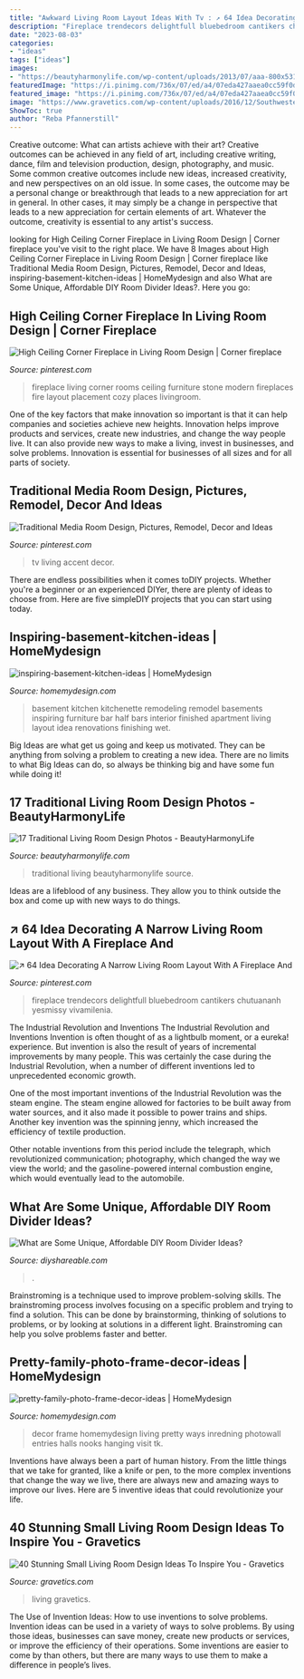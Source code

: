 ```yaml
---
title: "Awkward Living Room Layout Ideas With Tv : ↗ 64 Idea Decorating A Narrow Living Room Layout With A Fireplace And"
description: "Fireplace trendecors delightfull bluebedroom cantikers chutuananh yesmissy vivamilenia"
date: "2023-08-03"
categories:
- "ideas"
tags: ["ideas"]
images:
- "https://beautyharmonylife.com/wp-content/uploads/2013/07/aaa-800x531.jpg"
featuredImage: "https://i.pinimg.com/736x/07/ed/a4/07eda427aaea0cc59f0d18361f63a45f--corner-fireplaces-stone-fireplaces.jpg"
featured_image: "https://i.pinimg.com/736x/07/ed/a4/07eda427aaea0cc59f0d18361f63a45f--corner-fireplaces-stone-fireplaces.jpg"
image: "https://www.gravetics.com/wp-content/uploads/2016/12/Southwestern-Living-Room.jpg"
ShowToc: true
author: "Reba Pfannerstill"
---
```



Creative outcome: What can artists achieve with their art?
Creative outcomes can be achieved in any field of art, including creative writing, dance, film and television production, design, photography, and music. Some common creative outcomes include new ideas, increased creativity, and new perspectives on an old issue. In some cases, the outcome may be a personal change or breakthrough that leads to a new appreciation for art in general. In other cases, it may simply be a change in perspective that leads to a new appreciation for certain elements of art. Whatever the outcome, creativity is essential to any artist's success.

	

		
looking for High Ceiling Corner Fireplace in Living Room Design | Corner fireplace you've visit to the right place. We have 8 Images about High Ceiling Corner Fireplace in Living Room Design | Corner fireplace like Traditional Media Room Design, Pictures, Remodel, Decor and Ideas, inspiring-basement-kitchen-ideas | HomeMydesign and also What are Some Unique, Affordable DIY Room Divider Ideas?. Here you go:
		
    
## High Ceiling Corner Fireplace In Living Room Design | Corner Fireplace

<img loading=lazy src="https://i.pinimg.com/736x/07/ed/a4/07eda427aaea0cc59f0d18361f63a45f--corner-fireplaces-stone-fireplaces.jpg" onerror="this.onerror=null;this.src='https://tse1.mm.bing.net/th?id=OIP.E53Ni69jfS7KY8ptDrqssQHaJ4&amp;pid=15.1';" alt="High Ceiling Corner Fireplace in Living Room Design | Corner fireplace">

_Source: pinterest.com_

>fireplace living corner rooms ceiling furniture stone modern fireplaces fire layout placement cozy places livingroom. 

	

One of the key factors that make innovation so important is that it can help companies and societies achieve new heights. Innovation helps improve products and services, create new industries, and change the way people live. It can also provide new ways to make a living, invest in businesses, and solve problems. Innovation is essential for businesses of all sizes and for all parts of society.

    
## Traditional Media Room Design, Pictures, Remodel, Decor And Ideas

<img loading=lazy src="https://i.pinimg.com/736x/ce/11/35/ce113539f954460ba0d2c2c1a0aaf823--black-tv-wall-black-accent-wall-living-room.jpg" onerror="this.onerror=null;this.src='https://tse2.mm.bing.net/th?id=OIP.u3PE2XMkoCwvo5XB2HWRkAHaJ4&amp;pid=15.1';" alt="Traditional Media Room Design, Pictures, Remodel, Decor and Ideas">

_Source: pinterest.com_

>tv living accent decor. 

	

There are endless possibilities when it comes toDIY projects. Whether you're a beginner or an experienced DIYer, there are plenty of ideas to choose from. Here are five simpleDIY projects that you can start using today.

    
## Inspiring-basement-kitchen-ideas | HomeMydesign

<img loading=lazy src="https://homemydesign.com/wp-content/uploads/2013/03/inspiring-basement-kitchen-ideas.jpg" onerror="this.onerror=null;this.src='https://tse1.mm.bing.net/th?id=OIP.EWUdBRllPzuJ2DByFzASlAHaF7&amp;pid=15.1';" alt="inspiring-basement-kitchen-ideas | HomeMydesign">

_Source: homemydesign.com_

>basement kitchen kitchenette remodeling remodel basements inspiring furniture bar half bars interior finished apartment living layout idea renovations finishing wet. 

	

Big Ideas are what get us going and keep us motivated. They can be anything from solving a problem to creating a new idea. There are no limits to what Big Ideas can do, so always be thinking big and have some fun while doing it!

    
## 17 Traditional Living Room Design Photos - BeautyHarmonyLife

<img loading=lazy src="https://beautyharmonylife.com/wp-content/uploads/2013/07/aaa-800x531.jpg" onerror="this.onerror=null;this.src='https://tse4.mm.bing.net/th?id=OIP.3XOJ8oTObyXKa3k9g0q59gHaE6&amp;pid=15.1';" alt="17 Traditional Living Room Design Photos - BeautyHarmonyLife">

_Source: beautyharmonylife.com_

>traditional living beautyharmonylife source. 

	

Ideas are a lifeblood of any business. They allow you to think outside the box and come up with new ways to do things.

    
## ↗ 64 Idea Decorating A Narrow Living Room Layout With A Fireplace And

<img loading=lazy src="https://i.pinimg.com/736x/fd/bb/59/fdbb59d011b44d5ec4b5e194a82b685d.jpg" onerror="this.onerror=null;this.src='https://tse1.mm.bing.net/th?id=OIP.iX5y1t8vO2LjQVjI75pkUgHaJ3&amp;pid=15.1';" alt="↗ 64 Idea Decorating A Narrow Living Room Layout With A Fireplace And">

_Source: pinterest.com_

>fireplace trendecors delightfull bluebedroom cantikers chutuananh yesmissy vivamilenia. 

	

The Industrial Revolution and Inventions
The Industrial Revolution and Inventions
Invention is often thought of as a lightbulb moment, or a eureka! experience. But invention is also the result of years of incremental improvements by many people. This was certainly the case during the Industrial Revolution, when a number of different inventions led to unprecedented economic growth.

One of the most important inventions of the Industrial Revolution was the steam engine. The steam engine allowed for factories to be built away from water sources, and it also made it possible to power trains and ships. Another key invention was the spinning jenny, which increased the efficiency of textile production.

Other notable inventions from this period include the telegraph, which revolutionized communication; photography, which changed the way we view the world; and the gasoline-powered internal combustion engine, which would eventually lead to the automobile.

    
## What Are Some Unique, Affordable DIY Room Divider Ideas?

<img loading=lazy src="https://diyshareable.com/wp-content/uploads/What-are-some-unique-affordable-DIY-room-divider-ideas-image-9.jpg" onerror="this.onerror=null;this.src='https://tse1.mm.bing.net/th?id=OIP.FmsJ5ywiAR7Sdv73jQevtQAAAA&amp;pid=15.1';" alt="What are Some Unique, Affordable DIY Room Divider Ideas?">

_Source: diyshareable.com_

>. 

	

Brainstroming is a technique used to improve problem-solving skills. The brainstroming process involves focusing on a specific problem and trying to find a solution. This can be done by brainstorming, thinking of solutions to problems, or by looking at solutions in a different light. Brainstroming can help you solve problems faster and better.

    
## Pretty-family-photo-frame-decor-ideas | HomeMydesign

<img loading=lazy src="https://homemydesign.com/wp-content/uploads/2019/07/pretty-family-photo-frame-decor-ideas.jpg" onerror="this.onerror=null;this.src='https://tse4.mm.bing.net/th?id=OIP.G5S9fQ-7kRnKz5NMAGLmQQHaNK&amp;pid=15.1';" alt="pretty-family-photo-frame-decor-ideas | HomeMydesign">

_Source: homemydesign.com_

>decor frame homemydesign living pretty ways inredning photowall entries halls nooks hanging visit tk. 

	

Inventions have always been a part of human history. From the little things that we take for granted, like a knife or pen, to the more complex inventions that change the way we live, there are always new and amazing ways to improve our lives. Here are 5 inventive ideas that could revolutionize your life.

    
## 40 Stunning Small Living Room Design Ideas To Inspire You - Gravetics

<img loading=lazy src="https://www.gravetics.com/wp-content/uploads/2016/12/Southwestern-Living-Room.jpg" onerror="this.onerror=null;this.src='https://tse2.mm.bing.net/th?id=OIP.PUusrhfbbOGSR5ozORY1lgHaK4&amp;pid=15.1';" alt="40 Stunning Small Living Room Design Ideas To Inspire You - Gravetics">

_Source: gravetics.com_

>living gravetics. 

	

The Use of Invention Ideas: How to use inventions to solve problems.
Invention ideas can be used in a variety of ways to solve problems. By using those ideas, businesses can save money, create new products or services, or improve the efficiency of their operations. Some inventions are easier to come by than others, but there are many ways to use them to make a difference in people’s lives.

